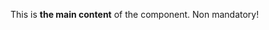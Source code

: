﻿---
IsComponent: true
layout: components/testcomponent.html
id: MyComponent
header: This is the text for the header of the component
---

This is **the main content** of the component. Non mandatory!